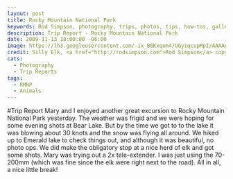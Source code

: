 ```yaml
---
layout: post
title: Rocky Mountain National Park
keywords: Rod Simpson, photography, trips, photos, tips, how-tos, galleries, gallery
description: Trip Report - Rocky Mountain National Park
date: 2009-11-13 18:00:00 -06:00
image: https://lh3.googleusercontent.com/-ix_B6Kxqom4/UGyiqcupMpI/AAAAAAAAAPc/cycJhEl2erM/s640/untitled-2.jpg
credit: Silly Elk, <a href="http://rodsimpson.com">Rod Simpson</a> copyright 2009
cats:
  - Photography
  - Trip Reports
tags:
  - RMNP
  - Animals
---
```


#Trip Report
Mary and I enjoyed another great excursion to Rocky Mountain National Park yesterday.  The weather was frigid and we were hoping for some evening shots at Bear Lake.  But by the time we got to to the lake it was blowing about 30 knots and the snow was flying all around.  We hiked up to Emerald lake to check things out, and although it was beautiful, no photo ops.  We did make the obligatory stop at a nice herd of elk and got some shots.   Mary was trying out a 2x tele-extender.  I was just using the 70-200mm (which was fine since the elk were right next to the road).  All in all, a nice little break!